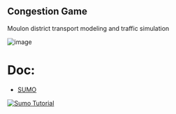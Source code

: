 ## Congestion Game
Moulon district transport modeling and traffic simulation

![image](https://user-images.githubusercontent.com/72650161/105868306-57872400-5ff6-11eb-9796-d487fb2eb0d1.png)

# Doc:
- [SUMO](https://sumo.dlr.de/docs/Tutorials.html)


[![Sumo Tutorial](<img width=50% src="https://github.com/eclipse/sumo/blob/master/docs/web/docs/images/sumo-logo.svg">)](https://sumo.dlr.de/docs/Tutorials.html)


